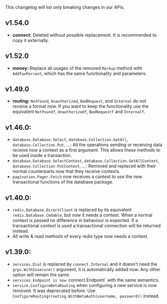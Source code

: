 
This changelog will list only breaking changes in our APIs.


## v1.54.0

- **connect:** Deleted without possible replacement. It is recommended to copy it externally.


## v1.52.0

- **money:** Replace all usages of the removed `Markup` method with `AddTaxPercent`, which has the same functionality and parameters.


## v1.49.0

- **routing:** `NotFound`, `Unauthorized`, `BadRequest`, and `Internal` do not receive a format now. If you want to keep the functionality use the equivalent `NotFoundf`, `Unauthorizedf`, `BadRequestf` and `Internalf`.


## v1.46.0:

- `database.Database.Select`, `database.Collection.GetAll`, `database.Collection.Put`, ...: All the operations sending or receiving data receive now a context as a first argument. This allows these methods to be used inside a transaction.
- `database.Database.SelectContext`, `database.Collection.GetAllContext`, `database.Collection.PutContext`, ...: Removed and replaced with their normal counterparts now that they receive contexts.
- `pagination.Pager.Fetch` now receives a context to use the new transactional functions of the database package.


## v1.40.0:

- `redis.Database.DirectClient` is replaced by its equivalent `redis.Database.Cmdable`, but now it needs a context. When a normal context is passed no difference in behaviour is expected. If a transactional context is used a transactional connection will be returned instead.
- All write & read methods of every redis type now needs a context.


## v1.39.0:

- `services.Dial` is replaced by `connect.Internal` and it doesn't need the `grpc.WithInsecure()` argument, it is automatically added now. Any other option will remain the same.
- `services.Endpoint is now `connect.Endpoint` with the same semantics.
- `service.ConfigureBetaRouting` when configuring a new service is now removed. It was deprecated before. Use `ConfigureRouting(routing.WithBetaAuth(username, password))` instead.
